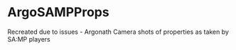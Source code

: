 ArgoSAMPProps
=============

Recreated due to issues - Argonath Camera shots of properties as taken by SA:MP players
